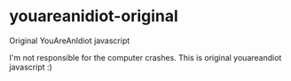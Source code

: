 # youareanidiot-original
Original YouAreAnIdiot javascript


I'm not responsible for the computer crashes. This is original youareandiot javascript :)
